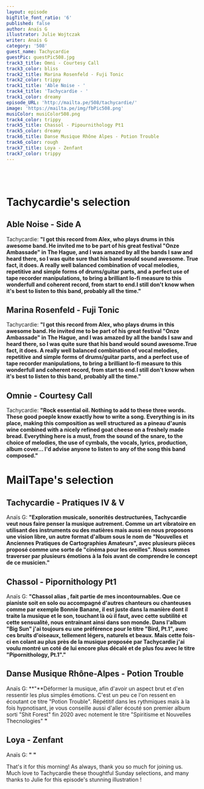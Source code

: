 ```yaml
---
layout: episode
bigTitle_font_ratio: '6'
published: false
author: Anaïs G
illustrator: Julie Wojtczak
writer: Anaïs G
category: '508'
guest_name: Tachycardie
guestPic: guestPic508.jpg
track3_title: Omni - Courtesy Call
track3_color: bliss
track2_title: Marina Rosenfeld - Fuji Tonic
track2_color: trippy
track1_title: 'Able Noise - '
track4_title: 'Tachycardie - '
track1_color: dreamy
episode_URL: 'http://mailta.pe/508/tachycardie/'
image: 'https://mailta.pe/img/fbPic508.png'
musiColor: musiColor508.png
track4_color: trippy
track5_title: Chassol - Pipournithology Pt1
track5_color: dreamy
track6_title: Danse Musique Rhône Alpes - Potion Trouble
track6_color: rough
track7_title: Loya - Zenfant
track7_color: trippy
---
```

<p id="introduction"> 
<br><br>

</p>

# Tachycardie's selection

## Able Noise - Side A
Tachycardie: **"**I got this record from Alex, who plays drums in this awesome band. He invited me to be part of  his great festival "Onze Ambassade" in The Hague, and I was amazed by all the bands I saw and heard there, so I was quite sure that his band would sound awesome. True fact, it does. A really well balanced combination of vocal melodies, repetitive and simple forms of drums/guitar parts, and a perfect use of tape recorder manipulations, to bring a brilliant lo-fi measure to this wonderfull and coherent record, from start to end.I still don't know when it's best to listen to this band, probably all the time.**"**

## Marina Rosenfeld - Fuji Tonic
Tachycardie: **"**I got this record from Alex, who plays drums in this awesome band. He invited me to be part of  his great festival "Onze Ambassade" in The Hague, and I was amazed by all the bands I saw and heard there, so I was quite sure that his band would sound awesome.True fact, it does. A really well balanced combination of vocal melodies, repetitive and simple forms of drums/guitar parts, and a perfect use of tape recorder manipulations, to bring a brilliant lo-fi measure to this wonderfull and coherent record, from start to end.I still don't know when it's best to listen to this band, probably all the time.**"**

## Omnie - Courtesy Call
Tachycardie: **"**Rock essential oil. Nothing to add to these three words. These good poeple know exactly how to write a song. Everything is in its place, making this composition as well structured as a pineau d'aunis wine combined with a nicely refined  goat cheese on a freshely made bread. Everything here is a must, from the sound of the snare, to the choice of melodies, the use of cymbals, the vocals, lyrics, production, album cover...
I'd advise anyone to listen to any of the song this band composed.**"**

 
# MailTape's selection

## Tachycardie - Pratiques IV & V
Anaïs G: **"**Exploration musicale, sonorités destructurées, Tachycardie veut nous faire penser la musique autrement. Comme un art vibratoire en utilisant des instruments ou des matières mais aussi en nous proposons une vision libre, un autre format d'album sous le nom de "Nouvelles et Anciennes Pratiques de Cartographies Amateurs", avec plusieurs pièces proposé comme une sorte de "cinéma pour les oreilles". Nous sommes traverser par plusieurs émotions à la fois avant de comprendre le concept de ce musicien.**"**

## Chassol - Pipornithology Pt1
Anaïs G: **"**Chassol alias , fait partie de mes incontournables. Que ce pianiste soit en solo ou accompagné d'autres chanteurs ou chanteuses comme par exemple Bonnie Banane, il est juste dans la manière dont il traite la musique et le son, touchant là où il faut, avec cette subtilité et cette sensualité, nous entrainant ainsi dans son monde. Dans l'album "Big Sun" j'ai toujours eu une préférence pour le titre "Bird, Pt.1", avec ces bruits d'oiseaux, tellement légers, naturels et beaux. Mais cette fois-ci en colant au plus près de la musique proposée par Tachycardie j'ai voulu montré un coté de lui encore plus décalé et de plus fou avec le titre "Pipornithology, Pt.1".**"**

##  Danse Musique Rhône-Alpes - Potion Trouble
Anaïs G: **"**Déformer la musique, afin d'avoir un aspect brut et d'en ressentir les plus simples émotions. C'est un peu ce l'on ressent en écoutant ce titre "Potion Trouble". Répétitif dans les rythmiques mais à la fois hypnotisant, je vous conseille aussi d'aller écouté son premier album sorti "Shit Forest" fin 2020 avec notement le titre "Spiritisme et Nouvelles Thecnologies" **"**

## Loya - Zenfant
Anaïs G: **"** **"**

<p id="outroduction">That's it for this morning! As always, thank you so much for joining us. Much love to Tachycardie these thoughtful Sunday selections, and many thanks to Julie for this episode's stunning illustration !</p>

